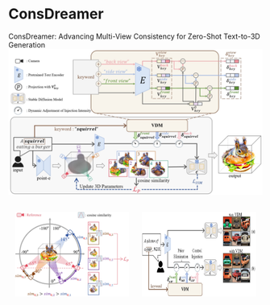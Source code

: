 # ConsDreamer
ConsDreamer: Advancing Multi-View Consistency for Zero-Shot Text-to-3D Generation
![](resources/total_pipeline.png)  
<div style="display: flex; justify-content: space-around;">
    <img src="resources/L_P.png" alt="L_P" style="width: 45%;"/>
    <img src="resources/VDM_2D.png" alt="VDM_2D" style="width: 45%;"/>
</div>
